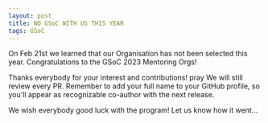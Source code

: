 ```yaml
---
layout: post
title: NO GSoC WITH US THIS YEAR
tags: GSoC
---
```


On Feb 21st we learned that our Organisation has not been selected this year. Congratulations to the GSoC 2023 Mentoring Orgs!

Thanks everybody for your interest and contributions! pray We will still review every PR. Remember to add your full name to your GitHub profile, so you'll appear as recognizable co-author with the next release.

We wish everybody good luck with the program! Let us know how it went...
